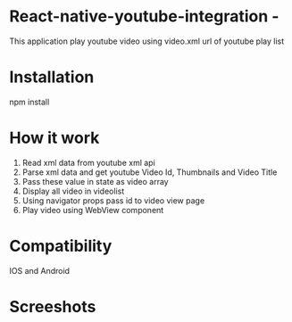 # React-native-youtube-integration -

This application play youtube video using video.xml url of youtube play list

# Installation

npm install

# How it work

1. Read xml data from youtube xml api
2. Parse xml data and get youtube Video Id, Thumbnails and Video Title
3. Pass these value in state as video array
4. Display all video in videolist
5. Using navigator props pass id to video view page
6. Play video using WebView component


# Compatibility

IOS and Android

# Screeshots






